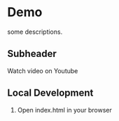 # Demo

some descriptions.


## Subheader

Watch video on Youtube


## Local Development

1. Open index.html in your browser